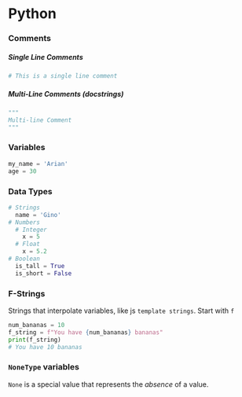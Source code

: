 # Python

### Comments

##### Single Line Comments

```python
# This is a single line comment
```

##### Multi-Line Comments (_docstrings_)

```python
"""
Multi-line Comment
"""
```

### Variables

```python
my_name = 'Arian'
age = 30
```

### Data Types

```python
# Strings
  name = 'Gino'
# Numbers
  # Integer
    x = 5
  # Float
    x = 5.2
# Boolean
  is_tall = True
  is_short = False
```

### F-Strings

Strings that interpolate variables, like js `template strings`.
Start with `f`

```python
num_bananas = 10
f_string = f"You have {num_bananas} bananas"
print(f_string)
# You have 10 bananas
```

### `NoneType` variables

`None` is a special value that represents the _absence_ of a value.

